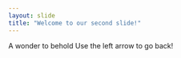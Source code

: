 ```yaml
---
layout: slide
title: "Welcome to our second slide!"
---
```

A wonder to behold
Use the left arrow to go back!
